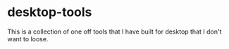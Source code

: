 desktop-tools
=============

This is a collection of one off tools that I have built for desktop that I don't want to loose.

